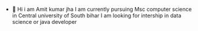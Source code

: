 - 👋 Hi i am Amit kumar jha 
I am currently pursuing Msc computer science in Central university of South bihar
I am looking for intership in data science or java developer
